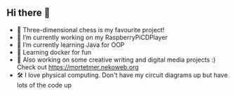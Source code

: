 ## Hi there 👋
- 🚩 Three-dimensional chess is my favourite project!
- 🔭 I’m currently working on my RaspberryPiCDPlayer
- 🌱 I’m currently learning Java for OOP
- 🔐 Learning docker for fun
- 📝 Also working on some creative writing and digital media projects :) Check out https://mortetmer.nekoweb.org
- 🛠️ I love physical computing. Don't have my circuit diagrams up but have lots of the code up
